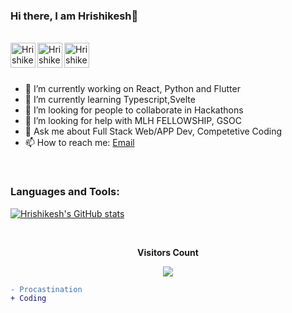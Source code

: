 ### Hi there, I am Hrishikesh👋
<br>

<a href="https://www.linkedin.com/in/hrishikesh-nikam-95b90418b/">
  <img align="left" alt="Hrishikesh Nikam | LinkedIn" width="40px" src="https://cdn.iconscout.com/icon/free/png-512/linkedin-circle-1868976-1583140.png" />
</a>
<a href="https://twitter.com/HrishikeshNika9">
  <img align="left" alt="Hrishikesh Nikam | Twitter" width="40px" src="https://raw.githubusercontent.com/anuraghazra/anuraghazra/master/assets/twitter.svg" />
</a>
<a href="https://discord.gg/VK4k3Br">
  <img align="left" alt="Hrishikesh's Discord" width="40px" src="https://raw.githubusercontent.com/anuraghazra/anuraghazra/master/assets/discord-round.svg" />
</a>

<br>
<br>


<!-- **hrishikeshnikam2000/hrishikeshnikam2000** is a ✨ _special_ ✨ repository because its `README.md` (this file) appears on your GitHub profile. -->
<br>

- 🔭 I’m currently working on React, Python and Flutter
- 🌱 I’m currently learning Typescript,Svelte
- 👯 I’m looking for people to collaborate in Hackathons
- 🤔 I’m looking for help with MLH FELLOWSHIP, GSOC
- 💬 Ask me about Full Stack Web/APP Dev, Competetive Coding
- 📫 How to reach me: [Email](mailto:hrishinikam2000@gmail.com) 

<br />

### Languages and Tools:

[![Hrishikesh's GitHub stats](https://github-readme-stats.vercel.app/api?username=hrishikeshnikam2000)](https://github.com/anuraghazra/github-readme-stats)


<br><p align="center"><b>Visitors Count</b></p>  
<p align="center"><img align="center" src="https://profile-counter.glitch.me/{hrishikeshnikam2000}/count.svg" /></p> 
<!-- https://cdn4.iconfinder.com/data/icons/logos-and-brands/512/189_Kaggle_logo_logos-512 -->





```diff
- Procastination
+ Coding
```
